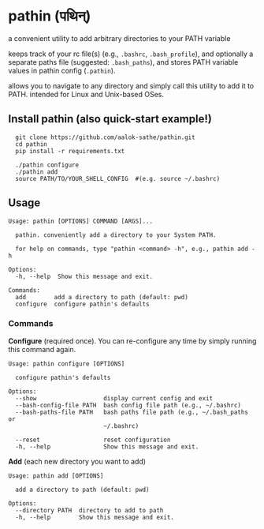 # pathin (पथिन्)

a convenient utility to add arbitrary directories to your PATH variable

keeps track of your rc file(s) (e.g., `.bashrc`, `.bash_profile`), 
and optionally a separate paths file (suggested: `.bash_paths`), 
and stores PATH variable values in pathin config (`.pathin`).

allows you to navigate to any directory and simply call this utility to add it to PATH.
intended for Linux and Unix-based OSes.



## Install pathin (also quick-start example!)

```
  git clone https://github.com/aalok-sathe/pathin.git
  cd pathin
  pip install -r requirements.txt
  
  ./pathin configure
  ./pathin add
  source PATH/TO/YOUR_SHELL_CONFIG  #(e.g. source ~/.bashrc)
```


## Usage

```
Usage: pathin [OPTIONS] COMMAND [ARGS]...

  pathin. conveniently add a directory to your System PATH.

  for help on commands, type "pathin <command> -h", e.g., pathin add -h

Options:
  -h, --help  Show this message and exit.

Commands:
  add        add a directory to path (default: pwd)
  configure  configure pathin's defaults
  ```
  
### Commands

**Configure** (required once). You can re-configure any time by simply running this command again.

```
Usage: pathin configure [OPTIONS]

  configure pathin's defaults

Options:
  --show                   display current config and exit
  --bash-config-file PATH  bash config file path (e.g., ~/.bashrc)
  --bash-paths-file PATH   bash paths file path (e.g., ~/.bash_paths or
                           ~/.bashrc)

  --reset                  reset configuration
  -h, --help               Show this message and exit.
```

**Add** (each new directory you want to add)
```
Usage: pathin add [OPTIONS]

  add a directory to path (default: pwd)

Options:
  --directory PATH  directory to add to path
  -h, --help        Show this message and exit.
```
